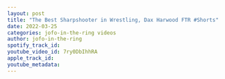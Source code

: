 ```yaml
---
layout: post
title: "The Best Sharpshooter in Wrestling, Dax Harwood FTR #Shorts"
date: 2022-03-25
categories: jofo-in-the-ring videos
author: jofo-in-the-ring
spotify_track_id: 
youtube_video_id: 7ry0DbIhhRA
apple_track_id: 
youtube_metadata: 
---
```

